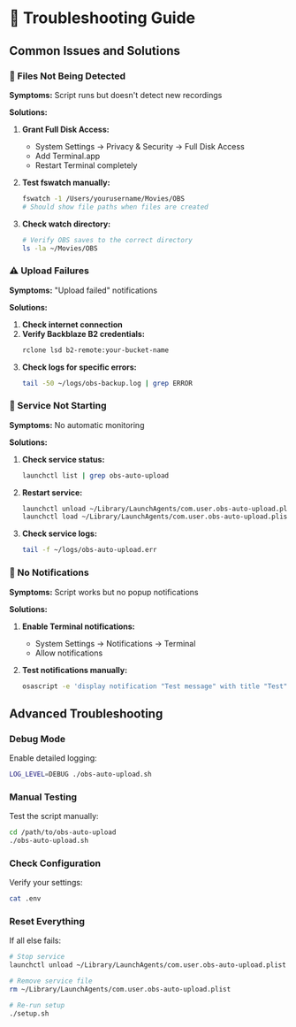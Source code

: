 # 🔧 Troubleshooting Guide

## Common Issues and Solutions

### 🚫 Files Not Being Detected

**Symptoms:** Script runs but doesn't detect new recordings

**Solutions:**
1. **Grant Full Disk Access:**
   - System Settings → Privacy & Security → Full Disk Access
   - Add Terminal.app
   - Restart Terminal completely

2. **Test fswatch manually:**
   ```bash
   fswatch -1 /Users/yourusername/Movies/OBS
   # Should show file paths when files are created
   ```

3. **Check watch directory:**
   ```bash
   # Verify OBS saves to the correct directory
   ls -la ~/Movies/OBS
   ```

### ⚠️ Upload Failures

**Symptoms:** "Upload failed" notifications

**Solutions:**
1. **Check internet connection**
2. **Verify Backblaze B2 credentials:**
   ```bash
   rclone lsd b2-remote:your-bucket-name
   ```
3. **Check logs for specific errors:**
   ```bash
   tail -50 ~/logs/obs-backup.log | grep ERROR
   ```

### 🔄 Service Not Starting

**Symptoms:** No automatic monitoring

**Solutions:**
1. **Check service status:**
   ```bash
   launchctl list | grep obs-auto-upload
   ```

2. **Restart service:**
   ```bash
   launchctl unload ~/Library/LaunchAgents/com.user.obs-auto-upload.plist
   launchctl load ~/Library/LaunchAgents/com.user.obs-auto-upload.plist
   ```

3. **Check service logs:**
   ```bash
   tail -f ~/logs/obs-auto-upload.err
   ```

### 📱 No Notifications

**Symptoms:** Script works but no popup notifications

**Solutions:**
1. **Enable Terminal notifications:**
   - System Settings → Notifications → Terminal
   - Allow notifications

2. **Test notifications manually:**
   ```bash
   osascript -e 'display notification "Test message" with title "Test"'
   ```

## Advanced Troubleshooting

### Debug Mode

Enable detailed logging:
```bash
LOG_LEVEL=DEBUG ./obs-auto-upload.sh
```

### Manual Testing

Test the script manually:
```bash
cd /path/to/obs-auto-upload
./obs-auto-upload.sh
```

### Check Configuration

Verify your settings:
```bash
cat .env
```

### Reset Everything

If all else fails:
```bash
# Stop service
launchctl unload ~/Library/LaunchAgents/com.user.obs-auto-upload.plist

# Remove service file
rm ~/Library/LaunchAgents/com.user.obs-auto-upload.plist

# Re-run setup
./setup.sh
```